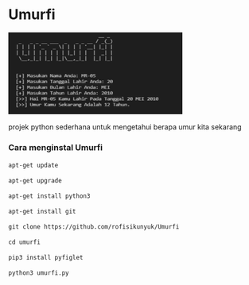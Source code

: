 # Umurfi
<img src="https://github.com/rofisikunyuk/Umurfi/blob/main/20220211_184340.png" width="350" height="165">
<p>projek python sederhana untuk mengetahui berapa umur kita sekarang</p>
<h3>Cara menginstal Umurfi</h3>
<p><code>apt-get update</code></p>
<p><code>apt-get upgrade</code></p>
<p><code>apt-get install python3</code></p>
<p><code>apt-get install git</code></p>
<p><code>git clone https://github.com/rofisikunyuk/Umurfi</code></p>
<p><code>cd umurfi</code></p>
<p><code>pip3 install pyfiglet</code></p>
<p><code>python3 umurfi.py</code></p>

